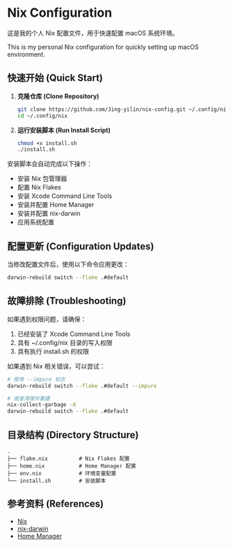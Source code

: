 # Nix Configuration

这是我的个人 Nix 配置文件，用于快速配置 macOS 系统环境。

This is my personal Nix configuration for quickly setting up macOS environment.

## 快速开始 (Quick Start)

1. **克隆仓库 (Clone Repository)**

   ```bash
   git clone https://github.com/Jing-yilin/nix-config.git ~/.config/nix
   cd ~/.config/nix
   ```

2. **运行安装脚本 (Run Install Script)**

   ```bash
   chmod +x install.sh
   ./install.sh
   ```

安装脚本会自动完成以下操作：
- 安装 Nix 包管理器
- 配置 Nix Flakes
- 安装 Xcode Command Line Tools
- 安装并配置 Home Manager
- 安装并配置 nix-darwin
- 应用系统配置

## 配置更新 (Configuration Updates)

当修改配置文件后，使用以下命令应用更改：

```bash
darwin-rebuild switch --flake .#default
```

## 故障排除 (Troubleshooting)

如果遇到权限问题，请确保：
1. 已经安装了 Xcode Command Line Tools
2. 具有 ~/.config/nix 目录的写入权限
3. 具有执行 install.sh 的权限

如果遇到 Nix 相关错误，可以尝试：
```bash
# 使用 --impure 标志
darwin-rebuild switch --flake .#default --impure

# 或者清理并重建
nix-collect-garbage -d
darwin-rebuild switch --flake .#default
```

## 目录结构 (Directory Structure)

```
.
├── flake.nix          # Nix Flakes 配置
├── home.nix           # Home Manager 配置
├── env.nix            # 环境变量配置
└── install.sh         # 安装脚本
```

## 参考资料 (References)

- [Nix](https://nixos.org/)
- [nix-darwin](https://github.com/LnL7/nix-darwin)
- [Home Manager](https://github.com/nix-community/home-manager) 
